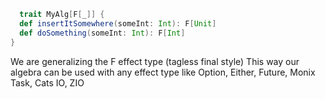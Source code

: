 ```scala
  trait MyAlg[F[_]] {
  def insertItSomewhere(someInt: Int): F[Unit]
  def doSomething(someInt: Int): F[Int]
}
```

We are generalizing the F effect type (tagless final style)
This way our algebra can be used with any effect type like 
Option, Either, Future, Monix Task, Cats IO, ZIO 

